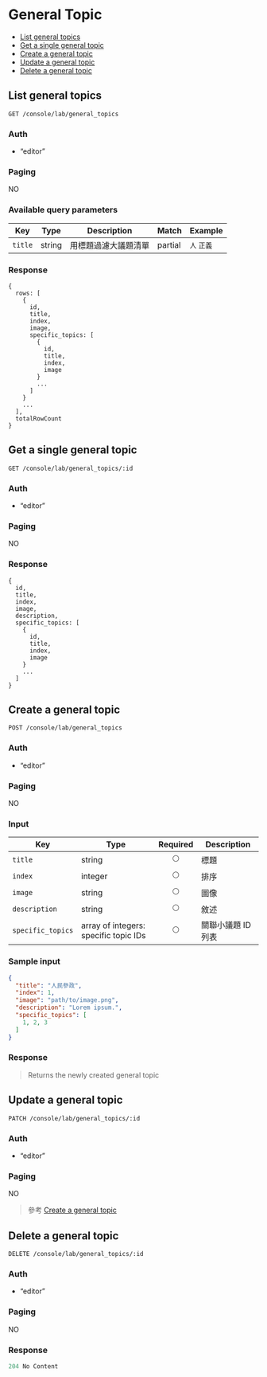 # General Topic

- [List general topics](#list-general-topics)
- [Get a single general topic](#get-a-single-general-topic)
- [Create a general topic](#create-a-general-topic)
- [Update a general topic](#update-a-general-topic)
- [Delete a general topic](#delete-a-general-topic)

## List general topics
```
GET /console/lab/general_topics
```

### Auth
- “editor”

### Paging
NO

### Available query parameters

| Key | Type | Description | Match | Example |
| --- | --- | --- | --- | --- |
| `title` | string | 用標題過濾大議題清單 | partial | `人` `正義` |

### Response
```
{
  rows: [
    {
      id,
      title,
      index,
      image,
      specific_topics: [
        {
          id,
          title,
          index,
          image
        }
        ...
      ]
    }
    ...
  ],
  totalRowCount
}
```

## Get a single general topic
```
GET /console/lab/general_topics/:id
```

### Auth
- “editor”

### Paging
NO

### Response
```
{
  id,
  title,
  index,
  image,
  description,
  specific_topics: [
    {
      id,
      title,
      index,
      image
    }
    ...
  ]
}
```

## Create a general topic
```
POST /console/lab/general_topics
```

### Auth
- “editor”

### Paging
NO

### Input

| Key | Type | Required | Description |
| --- | --- | :---: | --- |
| `title` | string | 🌕 | 標題 |
| `index` | integer | 🌕 | 排序 |
| `image` | string | 🌕 | 圖像 |
| `description` | string | 🌕 | 敘述 |
| `specific_topics` | array of integers: specific topic IDs | 🌕 | 關聯小議題 ID 列表 |


### Sample input
```json
{
  "title": "人民參政",
  "index": 1,
  "image": "path/to/image.png",
  "description": "Lorem ipsum.",
  "specific_topics": [
    1, 2, 3
  ]
}
```

### Response
> Returns the newly created general topic

## Update a general topic
```
PATCH /console/lab/general_topics/:id
```

### Auth
- “editor”

### Paging
NO

> 參考 [Create a general topic](#create-a-general-topic)

## Delete a general topic
```
DELETE /console/lab/general_topics/:id
```

### Auth
- “editor”

### Paging
NO

### Response
```javascript
204 No Content
```
